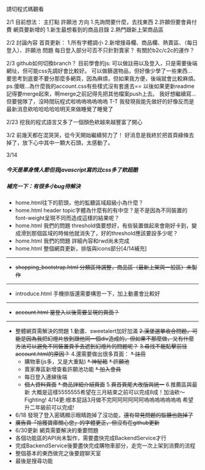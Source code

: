 請切程式碼觀看

2/1
目前想法：
主打點
許願池 
方向
1.先詢問要什麼，去找東西
2.許願但要會員付費
網頁要新增的
1.新生最想看到的商品目錄
2.熱門跟新上架商品區

2/2  討論內容
首頁更新：
1.所有字體調小
2.新增搜尋欄、商品欄、熱賣區、（每日登入）、許願池
問題
每日登入部分可否不只針對賣家？
有關於b2c/c2c的運作？

2/3
github如何切換branch？
目前學會的js:
可以做註冊以及登入，只是需要後端網址，但可能css先調好會比較好。
可以做篩選物品，但好像少學了一些東西...
要思考到底要不要分那麼多網頁，因為麻煩，但如果我方便，後端就會比較麻煩。
ps.傻眼...為什麼我的account.css有些樣式沒有套進去==
   以後如果更新readme記得要merge起來，啊merge之前記得先把其他檔案push上去。
   我好想繼續寫...但要營隊了，沒時間玩程式啦嗚嗚嗚嗚嗚嗚 T-T
   我發現我能先做好的好像反而是最新消息欸哈哈哈哈哈明天來做睡覺了睡覺了

2/23
挖我的程式語言又多了一個顏色欸越來越豐富了開心

3/2
前幾天都在混哭哭，從今天開始繼續努力了！
好消息是我終於把首頁綠條去掉了，放下心中其中一顆大石頭，太感動了。

3/14
##### 今天是單身情人節但我javascript寫的比css多了欸超酷
##### 補充一下：有很多小bug待解決
* home.html往下的箭頭，他的監聽區域超級小為什麼？
* home.html header topic字體為什麼有的有中空？是不是因為不同裝置的font-weight呈現不同而造成這樣的結果呢？
* home.html 我們的問題 threshold值要想好，有些裝置做起來會剛好卡到，變成滑到那個區域的時候他就消失了，好的threshold應該要設多少呢？
* home.html 我們的問題 詳細內容和rwd尚未完成
* home.html 整個網頁更新，排版與icons部分[4/14補充]
------------------------------------------------
* ~~shopping_bootstrap.html 分類區待調整，商品區（最新上架與一般區）未製作~~
------------------------------------------------
* introduce.html 手機排版還需要構思一下，加上動畫會比較好
------------------------------------------------
* ~~account.html 當登入以後需要呈現的頁面？~~
------------------------------------------------
* 整體網頁需解決的問題
  1.動畫、sweetalert加好加滿
  ~~2.漢堡選單收合問題，可能是因為我把幻燈片放到跟他同一個div造成的，但如果不那麼做，又有什麼方法可以避免不同裝置頁手去遮到幻燈片的問題呢？~~
  ~~3.尋找不能點擊前往account.html的原因？~~
  4.還需要做出很多頁面：
 ~~* 註冊~~
  * 購物車(js多，又是大重點)
 ~~* 神秘箱~~
  ~~* 許願池~~
  * 賣家專區新增查看許願池功能
  ~~* 加入會員~~
  * 每日登入連線後端
  * ~~個人資料頁面~~
  ~~* 商品詳細介紹頁面~~
  5.~~頁首頁尾大改版與統一~~
  6.推薦區與最新 
大概是這樣5555555希望在三月結束之前可以完成8成！加油欸～Fighting!
4/14更:根本屁話3月做不完阿阿阿阿阿阿嗚嗚嗚嗚嗚嗚嗚
希望升二年級前可以完成!
* 6/18 發現了登入密碼顯示眼睛跑掉了沒功能，~~還有常見問題的監聽也跑掉了~~
* ~~廣告頁「拾獲寶庫關心您」的字體更正，但沒有在github更新~~
* 6/30更新 網頁需要解決的重要問題
* 各個功能區的API尚未製作，需要盡快完成BackendService才行
* 完成BackendService後要盡快完成購物車部分，走完一次上架到消費的流程
* 整個基本的東西做完之後要趕聊天室
* 最後是搜尋功能
